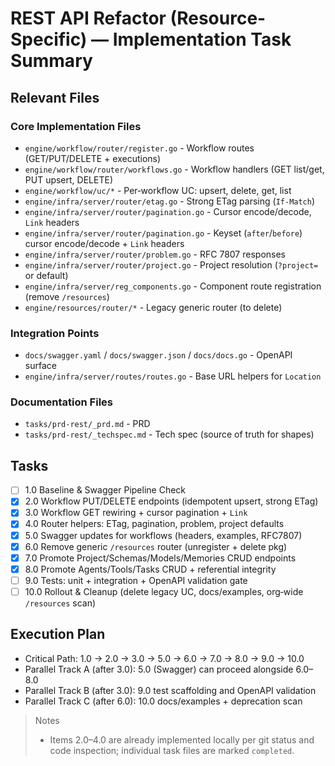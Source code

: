# REST API Refactor (Resource-Specific) — Implementation Task Summary

## Relevant Files

### Core Implementation Files

- `engine/workflow/router/register.go` - Workflow routes (GET/PUT/DELETE + executions)
- `engine/workflow/router/workflows.go` - Workflow handlers (GET list/get, PUT upsert, DELETE)
- `engine/workflow/uc/*` - Per‑workflow UC: upsert, delete, get, list
- `engine/infra/server/router/etag.go` - Strong ETag parsing (`If-Match`)
- `engine/infra/server/router/pagination.go` - Cursor encode/decode, `Link` headers
- `engine/infra/server/router/pagination.go` - Keyset (`after`/`before`) cursor encode/decode + `Link` headers
- `engine/infra/server/router/problem.go` - RFC 7807 responses
- `engine/infra/server/router/project.go` - Project resolution (`?project=` or default)
- `engine/infra/server/reg_components.go` - Component route registration (remove `/resources`)
- `engine/resources/router/*` - Legacy generic router (to delete)

### Integration Points

- `docs/swagger.yaml` / `docs/swagger.json` / `docs/docs.go` - OpenAPI surface
- `engine/infra/server/routes/routes.go` - Base URL helpers for `Location`

### Documentation Files

- `tasks/prd-rest/_prd.md` - PRD
- `tasks/prd-rest/_techspec.md` - Tech spec (source of truth for shapes)

## Tasks

- [ ] 1.0 Baseline & Swagger Pipeline Check
- [x] 2.0 Workflow PUT/DELETE endpoints (idempotent upsert, strong ETag)
- [x] 3.0 Workflow GET rewiring + cursor pagination + `Link`
- [x] 4.0 Router helpers: ETag, pagination, problem, project defaults
- [x] 5.0 Swagger updates for workflows (headers, examples, RFC7807)
- [x] 6.0 Remove generic `/resources` router (unregister + delete pkg)
- [x] 7.0 Promote Project/Schemas/Models/Memories CRUD endpoints
- [x] 8.0 Promote Agents/Tools/Tasks CRUD + referential integrity
- [ ] 9.0 Tests: unit + integration + OpenAPI validation gate
- [ ] 10.0 Rollout & Cleanup (delete legacy UC, docs/examples, org‑wide `/resources` scan)

## Execution Plan

- Critical Path: 1.0 → 2.0 → 3.0 → 5.0 → 6.0 → 7.0 → 8.0 → 9.0 → 10.0
- Parallel Track A (after 3.0): 5.0 (Swagger) can proceed alongside 6.0–8.0
- Parallel Track B (after 3.0): 9.0 test scaffolding and OpenAPI validation
- Parallel Track C (after 6.0): 10.0 docs/examples + deprecation scan

> Notes
>
> - Items 2.0–4.0 are already implemented locally per git status and code inspection; individual task files are marked `completed`.
